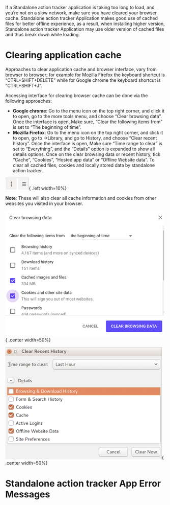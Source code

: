 If a Standalone action tracker application is taking too long to load, and you’re not on a slow network, make sure you have cleared your browser cache. 
Standalone action tracker Application makes good use of cached files for better offline experience, as a result, when installing higher version, Standalone action tracker Application may use older version of cached files and thus break down while loading. 

# Clearing application cache

Approaches to clear application cache and browser interface, vary from browser to browser; for example for Mozilla Firefox the keyboard shortcut is “CTRL+SHIFT+DELETE” while for Google chrome the keyboard shortcut is “CTRL+SHIFT+J”.

Accessing interface for clearing browser cache can be done via the following approaches:	

* **Google chrome**​: Go to the menu icon on the top right corner, and click it to open, go to the more tools menu, and choose “Clear browsing data”. Once the interface is open, Make sure, “Clear the following items from” is set to “The beginning of time”.
* **Mozilla Firefox​**: Go to the menu icon on the top right corner, and click it to open, go to ->Library, and go to History, and choose “Clear recent history”. Once the interface is open, Make sure “Time range to clear” is set to “Everything”, and the “Details” option is expanded to show all details options. Once on the clear browsing data or recent history, tick “Cache”, “Cookies”, “Hosted app data” or “Offline Website data”. To clear all cached files, cookies and locally stored data by standalone action tracker.

![Figure 5.1-A: Menu icons in Google chrome and firefox](resources/images/image266.png){ .left width=10%}

__Note__: These will also clear all cache information and cookies from other websites you visited in your browser. 


![Figure 5.1-B: Google chrome interface for clearing browser cache](resources/images/image267.png){ .center width=50%}

![Figure 5.1-C: Mozilla firefox interface for clearing browser cache](resources/images/image268.png){ .center width=50%}

# Standalone action tracker App Error Messages